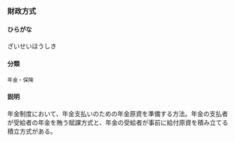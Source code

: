 <div style="display:none;">

## [あ行](securities-terms?id=あ行)
## [か行](securities-terms?id=か行)
## [さ行](securities-terms?id=さ行)

</div>

### 財政方式

#### ひらがな

ざいせいほうしき

#### 分類

`年金・保険`

#### 説明

年金制度において、年金支払いのための年金原資を準備する方法。年金の支払者が受給者の年金を賄う賦課方式と、年金の受給者が事前に給付原資を積み立てる積立方式がある。

<div style="display:none;">

## [た行](securities-terms?id=た行)
## [な行](securities-terms?id=な行)
## [は行](securities-terms?id=は行)
## [ま行](securities-terms?id=ま行)
## [や行](securities-terms?id=や行)
## [ら行](securities-terms?id=ら行)
## [わ行](securities-terms?id=わ行)
## [英数字・記号](securities-terms?id=英数字・記号)

</div>

